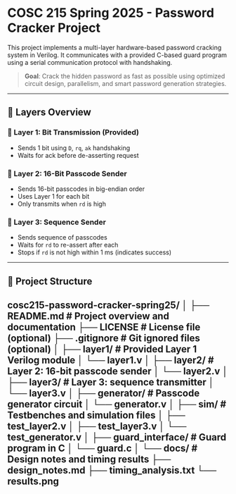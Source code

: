 # COSC 215 Spring 2025 - Password Cracker Project

This project implements a multi-layer hardware-based password cracking system in Verilog. It communicates with a provided C-based guard program using a serial communication protocol with handshaking.

> **Goal**: Crack the hidden password as fast as possible using optimized circuit design, parallelism, and smart password generation strategies.

---

## 🧩 Layers Overview

### 🔹 Layer 1: Bit Transmission (Provided)
- Sends 1 bit using `D`, `rq`, `ak` handshaking
- Waits for ack before de-asserting request

### 🔸 Layer 2: 16-Bit Passcode Sender
- Sends 16-bit passcodes in big-endian order
- Uses Layer 1 for each bit
- Only transmits when `rd` is high

### 🔺 Layer 3: Sequence Sender
- Sends sequence of passcodes
- Waits for `rd` to re-assert after each
- Stops if `rd` is not high within 1 ms (indicates success)

---

## 📂 Project Structure
## cosc215-password-cracker-spring25/ │ ├── README.md # Project overview and documentation ├── LICENSE # License file (optional) ├── .gitignore # Git ignored files (optional) │ ├── layer1/ # Provided Layer 1 Verilog module │ └── layer1.v │ ├── layer2/ # Layer 2: 16-bit passcode sender │ └── layer2.v │ ├── layer3/ # Layer 3: sequence transmitter │ └── layer3.v │ ├── generator/ # Passcode generator circuit │ └── generator.v │ ├── sim/ # Testbenches and simulation files │ ├── test_layer2.v │ ├── test_layer3.v │ └── test_generator.v │ ├── guard_interface/ # Guard program in C │ └── guard.c │ └── docs/ # Design notes and timing results ├── design_notes.md ├── timing_analysis.txt └── results.png

